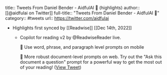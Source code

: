 title:: Tweets From Daniel Bender - AidfulAI 🎨 (highlights)
author:: [[@aidfulai on Twitter]]
full-title:: "Tweets From Daniel Bender - AidfulAI 🎨"
category:: #tweets
url:: https://twitter.com/aidfulai

- Highlights first synced by [[Readwise]] [[Dec 14th, 2022]]
	- Copilot for reading v2 by @ReadwiseReader live.
	  
	  📑 Use word, phrase, and paragraph level prompts on mobile
	  
	  📑 More robust document-level prompts on web. Try out the "Ask this document a question" prompt for a powerful way to get the most out of your reading! ([View Tweet](https://twitter.com/aidfulai/status/1602605525866364928))